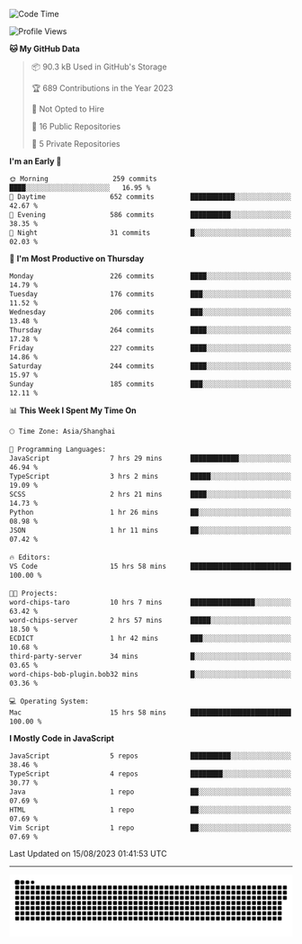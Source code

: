 <!--
<picture>
  <source
    srcset="https://github-readme-stats.vercel.app/api?username=kevinxft&show_icons=true&theme=dark"
    media="(prefers-color-scheme: dark)"
  />
  <source
    srcset="https://github-readme-stats.vercel.app/api?username=kevinxft&show_icons=true"
    media="(prefers-color-scheme: light), (prefers-color-scheme: no-preference)"
  />
  <img src="https://github-readme-stats.vercel.app/api?username=kevinxft&show_icons=true" />
</picture>
-->

<!--START_SECTION:waka-->
![Code Time](http://img.shields.io/badge/Code%20Time-1%2C158%20hrs%2035%20mins-blue)

![Profile Views](http://img.shields.io/badge/Profile%20Views-34-blue)

**🐱 My GitHub Data** 

> 📦 90.3 kB Used in GitHub's Storage 
 > 
> 🏆 689 Contributions in the Year 2023
 > 
> 🚫 Not Opted to Hire
 > 
> 📜 16 Public Repositories 
 > 
> 🔑 5 Private Repositories 
 > 
**I'm an Early 🐤** 

```text
🌞 Morning                259 commits         ████░░░░░░░░░░░░░░░░░░░░░   16.95 % 
🌆 Daytime                652 commits         ███████████░░░░░░░░░░░░░░   42.67 % 
🌃 Evening                586 commits         ██████████░░░░░░░░░░░░░░░   38.35 % 
🌙 Night                  31 commits          █░░░░░░░░░░░░░░░░░░░░░░░░   02.03 % 
```
📅 **I'm Most Productive on Thursday** 

```text
Monday                   226 commits         ████░░░░░░░░░░░░░░░░░░░░░   14.79 % 
Tuesday                  176 commits         ███░░░░░░░░░░░░░░░░░░░░░░   11.52 % 
Wednesday                206 commits         ███░░░░░░░░░░░░░░░░░░░░░░   13.48 % 
Thursday                 264 commits         ████░░░░░░░░░░░░░░░░░░░░░   17.28 % 
Friday                   227 commits         ████░░░░░░░░░░░░░░░░░░░░░   14.86 % 
Saturday                 244 commits         ████░░░░░░░░░░░░░░░░░░░░░   15.97 % 
Sunday                   185 commits         ███░░░░░░░░░░░░░░░░░░░░░░   12.11 % 
```


📊 **This Week I Spent My Time On** 

```text
🕑︎ Time Zone: Asia/Shanghai

💬 Programming Languages: 
JavaScript               7 hrs 29 mins       ████████████░░░░░░░░░░░░░   46.94 % 
TypeScript               3 hrs 2 mins        █████░░░░░░░░░░░░░░░░░░░░   19.09 % 
SCSS                     2 hrs 21 mins       ████░░░░░░░░░░░░░░░░░░░░░   14.73 % 
Python                   1 hr 26 mins        ██░░░░░░░░░░░░░░░░░░░░░░░   08.98 % 
JSON                     1 hr 11 mins        ██░░░░░░░░░░░░░░░░░░░░░░░   07.42 % 

🔥 Editors: 
VS Code                  15 hrs 58 mins      █████████████████████████   100.00 % 

🐱‍💻 Projects: 
word-chips-taro          10 hrs 7 mins       ████████████████░░░░░░░░░   63.42 % 
word-chips-server        2 hrs 57 mins       █████░░░░░░░░░░░░░░░░░░░░   18.50 % 
ECDICT                   1 hr 42 mins        ███░░░░░░░░░░░░░░░░░░░░░░   10.68 % 
third-party-server       34 mins             █░░░░░░░░░░░░░░░░░░░░░░░░   03.65 % 
word-chips-bob-plugin.bob32 mins             █░░░░░░░░░░░░░░░░░░░░░░░░   03.36 % 

💻 Operating System: 
Mac                      15 hrs 58 mins      █████████████████████████   100.00 % 
```

**I Mostly Code in JavaScript** 

```text
JavaScript               5 repos             ██████████░░░░░░░░░░░░░░░   38.46 % 
TypeScript               4 repos             ████████░░░░░░░░░░░░░░░░░   30.77 % 
Java                     1 repo              ██░░░░░░░░░░░░░░░░░░░░░░░   07.69 % 
HTML                     1 repo              ██░░░░░░░░░░░░░░░░░░░░░░░   07.69 % 
Vim Script               1 repo              ██░░░░░░░░░░░░░░░░░░░░░░░   07.69 % 
```




 Last Updated on 15/08/2023 01:41:53 UTC
<!--END_SECTION:waka-->

---

<picture>
  <source media="(prefers-color-scheme: dark)" srcset="https://raw.githubusercontent.com/kevinxft/kevinxft/output/github-contribution-grid-snake-dark.svg">
  <source media="(prefers-color-scheme: light)" srcset="https://raw.githubusercontent.com/kevinxft/kevinxft/output/github-contribution-grid-snake.svg">
  <img alt="github contribution grid snake animation" src="https://raw.githubusercontent.com/kevinxft/kevinxft/output/github-contribution-grid-snake.svg">
</picture>